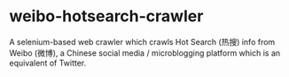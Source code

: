 # weibo-hotsearch-crawler
A selenium-based web crawler which crawls Hot Search (热搜) info from Weibo (微博), a Chinese social media / microblogging platform which is an equivalent of Twitter.
